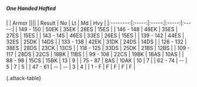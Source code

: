 ##### One Handed Hafted

|      |   Armor   ||||
|   Result   |   No   |   Lt   |   Md   |   Hvy   |
|:--------:|:-----:|:-----:|:-----:|:-----:|
| 149 - 150 | 50EK | 35EK | 28ES | 15ES |
| 146 - 148 | 48EK | 35ES | 27ES | 15ES |
| 143 - 145 | 46ES | 33ES | 26ES | 15ES |
| 139 - 142 | 44ES | 32ES | 25DK | 14DS |
| 133 - 138 | 42EK | 31DK | 24DS | 14DS |
| 126 - 132 | 38ES | 28DS | 23CK | 13CS |
| 118 - 125 | 33DS | 25DK | 21BS | 12BS |
| 109 - 117 | 28DS | 22CS | 18BK | 11BS |
| 99 - 108 | 22CS | 19BK | 16AS | 10AS |
| 88 - 98 | 15CS | 15BK | 13 | 9 |
| 75 - 87 | 8AS | 10AK | 10 | 7 |
| 62 - 74 | --  | 5 | 7 | 5 |
| 47 - 61 | --  | --  | 3 | 4 |
| 1 - F | F | F | F | F |

{.attack-table}
